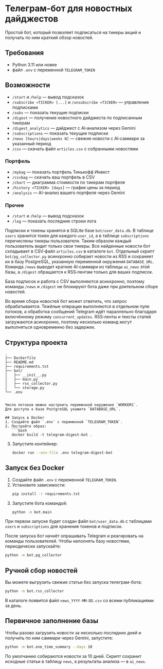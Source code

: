 
# Телеграм-бот для новостных дайджестов

Простой бот, который позволяет подписаться на тикеры акций и получать по ним краткий обзор новостей.

## Требования
- Python 3.11 или новее
- файл `.env` c переменной `TELEGRAM_TOKEN`

## Возможности

- `/start` и `/help` — вывод подсказок
- `/subscribe <TICKER> [...]` и `/unsubscribe <TICKER>` — управление подписками
- `/subs` — показать текущие подписки
- `/digest` — получение новостного дайджеста по подписанным тикерам
- `/digest_analytics` — дайджест с AI‑анализом через Gemini
- `/subscriptions` — показать текущие подписки
- `/news [hours|days|weeks N]` — свежие новости с AI‑саммари за указанный период
- `/csv` — скачать файл `articles.csv` с собранными новостями

### Портфель
- `/mybag` — показать портфель Тинькофф Инвест
- `/csvbag` — скачать ваш портфель в CSV
- `/chart` — диаграмма стоимости по тикерам портфеля
- `/history <TICKER> [days]` — график цены за период
- `/analysis` — AI-анализ вашего портфеля через Gemini

### Прочее
- `/start` и `/help` — вывод подсказок
- `/log` — показать последние строки лога

Подписки и токены хранятся в SQLite базе `bot/user_data.db`. В таблице `users`
хранится токен для каждого `user_id`, а в таблице `subscriptions` перечислены
тикеры пользователя. Таким образом каждый пользователь видит только свои тикеры.
Все найденные новости бот складывает в CSV‑файл `articles.csv` в каталоге `bot`.
Отдельный скрипт `bot/pg_collector.py` асинхронно собирает новости из RSS и
сохраняет их в базу PostgreSQL, указанную переменной окружения `DATABASE_URL`.
Команда `/news` выводит краткие AI‑саммари из таблицы `ai_news` этой базы,
а `/digest` обращается к RSS‑лентам только для ваших подписок.


База подписок и работа с CSV выполняются асинхронно, поэтому команды
`/news` и `/digest` не блокируют бота даже при длительном сборе новостей.

Во время сбора новостей бот может ответить, что запрос обрабатывается.
Тяжёлые операции выполняются в отдельном пуле потоков, а обработка
сообщений Telegram идёт параллельно благодаря включённому режиму
`concurrent_updates`. RSS‑ленты и тексты статей загружаются асинхронно,
поэтому несколько команд могут выполняться одновременно без задержек.

## Структура проекта
```
.
├── Dockerfile
├── README.md
├── requirements.txt
├── bot/
│   ├── __init__.py
│   ├── main.py
│   ├── rss_collector.py
│   └── storage.py
└── .env


Число потоков можно настроить переменной окружения `WORKERS`.
Для доступа к базе PostgreSQL укажите `DATABASE_URL`.

## Запуск в Docker
1. Создайте файл `.env` с переменной `TELEGRAM_TOKEN`.
2. Постройте образ:
   ```bash
   docker build -t telegram-digest-bot .
   ```
3. Запустите контейнер:

   ```bash
   docker run --env-file .env telegram-digest-bot
   ```

## Запуск без Docker
1. Создайте файл `.env` с переменной `TELEGRAM_TOKEN`.
2. Установите зависимости:
   ```bash
   pip install -r requirements.txt
   ```
3. Запустите бота командой:
   ```bash
   python -m bot.main
   ```

При первом запуске будет создан файл `bot/user_data.db` с таблицами `users` и `subscriptions` для хранения токенов и подписок.


После запуска бот начнёт опрашивать Telegram и реагировать на команды пользователей.
Чтобы наполнять базу новостями, периодически запускайте:

```bash
python -m bot.pg_collector
```

## Ручной сбор новостей
Вы можете выгрузить свежие статьи без запуска телеграм-бота:

```bash
python -m bot.rss_collector
```

В каталоге появится файл `news_YYYY-MM-DD.csv` со всеми публикациями за день.

## Первичное заполнение базы
Чтобы разово загрузить новости за несколько последних дней и получить по ним
саммари через Gemini, запустите:

```bash
python -m bot.one_time_summary --days 10
```

По умолчанию собираются новости за 10 дней. Скрипт сохранит исходные статьи в
таблицу `news`, а результаты анализа — в `ai_news`.


